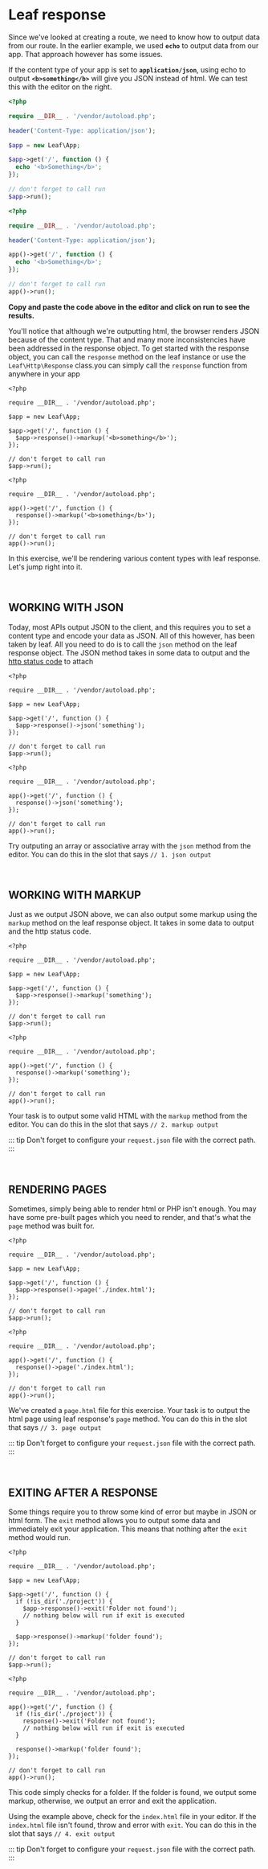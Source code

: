 # Leaf response

Since we've looked at creating a route, we need to know how to output data from our route. In the earlier example, we used **`echo`** to output data from our app. That approach however has some issues.

If the content type of your app is set to **`application/json`**, using echo to output **`<b>something</b>`** will give you JSON instead of html. We can test this with the editor on the right.

<div class="class-mode">

```php
<?php

require __DIR__ . '/vendor/autoload.php';

header('Content-Type: application/json');

$app = new Leaf\App;

$app->get('/', function () {
  echo '<b>Something</b>';
});

// don't forget to call run
$app->run();
```

</div>
<div class="functional-mode">

```php
<?php

require __DIR__ . '/vendor/autoload.php';

header('Content-Type: application/json');

app()->get('/', function () {
  echo '<b>Something</b>';
});

// don't forget to call run
app()->run();
```

</div>

**Copy and paste the code above in the editor and click on run to see the results.**

You'll notice that although we're outputting html, the browser renders JSON because of the content type. That and many more inconsistencies have been addressed in the response object. To get started with the response object, <span class="class-mode">you can call the `response` method on the leaf instance or use the `Leaf\Http\Response` class.</span><span class="functional-mode">you can simply call the `response` function from anywhere in your app</span>

<div class="class-mode">

```php{8}
<?php

require __DIR__ . '/vendor/autoload.php';

$app = new Leaf\App;

$app->get('/', function () {
  $app->response()->markup('<b>something</b>');
});

// don't forget to call run
$app->run();
```

</div>
<div class="functional-mode">

```php{6}
<?php

require __DIR__ . '/vendor/autoload.php';

app()->get('/', function () {
  response()->markup('<b>something</b>');
});

// don't forget to call run
app()->run();
```

</div>

In this exercise, we'll be rendering various content types with leaf response. Let's jump right into it.

<br>

## WORKING WITH JSON

Today, most APIs output JSON to the client, and this requires you to set a content type and encode your data as JSON. All of this however, has been taken by leaf. All you need to do is to call the `json` method on the leaf response object. The JSON method takes in some data to output and the [http status code](https://developer.mozilla.org/en-US/docs/Web/HTTP/Status) to attach

<div class="class-mode">

```php{8}
<?php

require __DIR__ . '/vendor/autoload.php';

$app = new Leaf\App;

$app->get('/', function () {
  $app->response()->json('something');
});

// don't forget to call run
$app->run();
```

</div>
<div class="functional-mode">

```php{6}
<?php

require __DIR__ . '/vendor/autoload.php';

app()->get('/', function () {
  response()->json('something');
});

// don't forget to call run
app()->run();
```

</div>

Try outputing an array or associative array with the `json` method from the editor. You can do this in the slot that says `// 1. json output`

<br>

## WORKING WITH MARKUP

Just as we output JSON above, we can also output some markup using the `markup` method on the leaf response object. It takes in some data to output and the http status code.

<div class="class-mode">

```php{8}
<?php

require __DIR__ . '/vendor/autoload.php';

$app = new Leaf\App;

$app->get('/', function () {
  $app->response()->markup('something');
});

// don't forget to call run
$app->run();
```

</div>
<div class="functional-mode">

```php{6}
<?php

require __DIR__ . '/vendor/autoload.php';

app()->get('/', function () {
  response()->markup('something');
});

// don't forget to call run
app()->run();
```

</div>

Your task is to output some valid HTML with the `markup` method from the editor. You can do this in the slot that says `// 2. markup output`  

::: tip
Don't forget to configure your `request.json` file with the correct path.
:::

<br>

## RENDERING PAGES

Sometimes, simply being able to render html or PHP isn't enough. You may have some pre-built pages which you need to render, and that's what the `page` method was built for.

<div class="class-mode">

```php{8}
<?php

require __DIR__ . '/vendor/autoload.php';

$app = new Leaf\App;

$app->get('/', function () {
  $app->response()->page('./index.html');
});

// don't forget to call run
$app->run();
```

</div>
<div class="functional-mode">

```php{6}
<?php

require __DIR__ . '/vendor/autoload.php';

app()->get('/', function () {
  response()->page('./index.html');
});

// don't forget to call run
app()->run();
```

</div>

We've created a `page.html` file for this exercise. Your task is to output the html page using leaf response's `page` method. You can do this in the slot that says `// 3. page output`

::: tip
Don't forget to configure your `request.json` file with the correct path.
:::

<br>

## EXITING AFTER A RESPONSE

Some things require you to throw some kind of error but maybe in JSON or html form. The `exit` method allows you to output some data and immediately exit your application. This means that nothing after the `exit` method would run.

<div class="class-mode">

```php{9}
<?php

require __DIR__ . '/vendor/autoload.php';

$app = new Leaf\App;

$app->get('/', function () {
  if (!is_dir('./project')) {
    $app->response()->exit('Folder not found');
    // nothing below will run if exit is executed
  }

  $app->response()->markup('folder found');
});

// don't forget to call run
$app->run();
```

</div>
<div class="functional-mode">

```php{7}
<?php

require __DIR__ . '/vendor/autoload.php';

app()->get('/', function () {
  if (!is_dir('./project')) {
    response()->exit('Folder not found');
    // nothing below will run if exit is executed
  }

  response()->markup('folder found');
});

// don't forget to call run
app()->run();
```

</div>

This code simply checks for a folder. If the folder is found, we output some markup, otherwise, we output an error and exit the application.

Using the example above, check for the `index.html` file in your editor. If the `index.html` file isn't found, throw and error with `exit`. You can do this in the slot that says `// 4. exit output`

::: tip
Don't forget to configure your `request.json` file with the correct path.
:::
